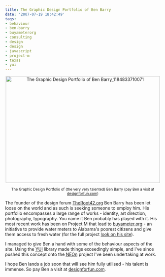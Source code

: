 ```yaml
---
title: The Graphic Design Portfolio of Ben Barry
date: '2007-07-19 18:42:49'
tags:
- behaviour
- ben-barry
- buyameterorg
- consulting
- design
- design
- javascript
- project-m
- texas
- yui
---
```


<p style="text-align: center"><a href="http://www.flickr.com/photos/jufemaiz/849661511/" title="Photo Sharing"><img src="http://farm2.static.flickr.com/1256/849661511_0a606ed4c6.jpg" width="500" height="346" alt="The Graphic Design Portfolio of Ben Barry_1184833710071" /></a></p>
<p style="text-align: center"><small>The Graphic Design Portfolio of (the very very talented) Ben Barry (pay Ben a visit at <a href="http://designforfun.com/">designforfun.com</a>)</small></p>

The founder of the design forum <a href="http://theroot42.org">TheRoot42.org</a> Ben Barry has been let loose on the world and as such is seeking someone to employ him. His portfolio encompasses a large range of works - identity, art direction, photography, typography. You name it Ben probably has played with it. His most recent work has been on Project M that lead to <a href="http://buyameter.org/">buyameter.org</a> - an initiative to provide water meters to Alabama's poorest citizens and give them access to fresh water (for the full project <a href="http://designforfun.com/display.php?id=6">look on his site</a>).

I managed to give Ben a hand with some of the behaviour aspects of the site. Using the <a href="http://developer.yahoo.com/yui/"><acronym title="Yahoo! User Interface">YUI</acronym></a> library made things exceedingly simple, and I've since pushed this concept onto the <acronym title="Network Earthing Online">NEOn</acronym> project I've been undertaking at work.

I hope Ben lands a job soon that will see him fully utilised - his talent is immense. So pay Ben a visit at <a href="http://designforfun.com/">designforfun.com</a>.
